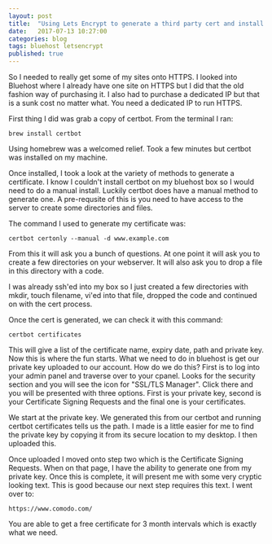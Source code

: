 ```yaml
---
layout: post
title:  "Using Lets Encrypt to generate a third party cert and install it on Bluehost"
date:   2017-07-13 10:27:00
categories: blog
tags: bluehost letsencrypt
published: true
---
```


So I needed to really get some of my sites onto HTTPS.  I looked into Bluehost where I already have one site on HTTPS but I did that the old fashion way of purchasing it.  I also had to purchase a dedicated IP but that is a sunk cost no matter what.  You need a dedicated IP to run HTTPS.

First thing I did was grab a copy of certbot.  From the terminal I ran:

	brew install certbot

Using homebrew was a welcomed relief.  Took a few minutes but certbot was installed on my machine.

Once installed, I took a look at the variety of methods to generate a certificate.  I know I couldn't install certbot on my bluehost box so I would need to do a manual install.  Luckily certbot does have a manual method to generate one.  A pre-requsite of this is you need to have access to the server to create some directories and files.

The command I used to generate my certificate was:

	certbot certonly --manual -d www.example.com

From this it will ask you a bunch of questions.  At one point it will ask you to create a few directories on your webserver.  It will also ask you to drop a file in this directory with a code.

I was already ssh'ed into my box so I just created a few directories with mkdir, touch filename, vi'ed into that file, dropped the code and continued on with the cert process.

Once the cert is generated, we can check it with this command:

	certbot certificates

This will give a list of the certificate name, expiry date, path and private key.  Now this is where the fun starts.  What we need to do in bluehost is get our private key uploaded to our account.  How do we do this?  First is to log into your admin panel and traverse over to your cpanel.  Looks for the security section and you will see the icon for "SSL/TLS Manager".  Click there and you will be presented with three options.  First is your private key, second is your Certificate Signing Requests and the final one is your certificates.

We start at the private key.  We generated this from our certbot and running certbot certificates tells us the path.  I made is a little easier for me to find the private key by copying it from its secure location to my desktop.  I then uploaded this.

Once uploaded I moved onto step two which is the Certificate Signing Requests.  When on that page, I have the ability to generate one from my private key.  Once this is complete, it will present me with some very cryptic looking text.  This is good because our next step requires this text.  I went over to:

	https://www.comodo.com/

You are able to get a free certificate for 3 month intervals which is exactly what we need.  










